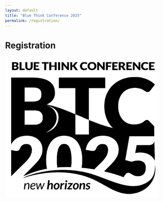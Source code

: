 ```yaml
---
layout: default
title: "Blue Think Conference 2025"
permalink: /registration/
---
```


# Registration

![alt text](/assets//images/logo.jpg)
